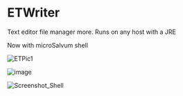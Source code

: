# ETWriter
Text editor file manager more. Runs on any host with a JRE

Now with microSalvum shell

![ETPic1](https://github.com/STashakkori/ETWriter/assets/4257899/3aab599e-18ed-4731-ac23-a8bdaa275325)

![image](https://github.com/STashakkori/ETWriter/assets/4257899/a2178ca3-c1cd-4eb7-a235-65bacaedc246)

![Screenshot_Shell](https://github.com/STashakkori/ETWriter/assets/4257899/4e30b0b3-8d90-482f-a24b-c745e09b651a)
